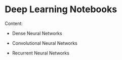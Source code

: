 # Deep Learning Notebooks

Content:

+ Dense Neural Networks

+ Convolutional Neural Networks

+ Recurrent Neural Networks

